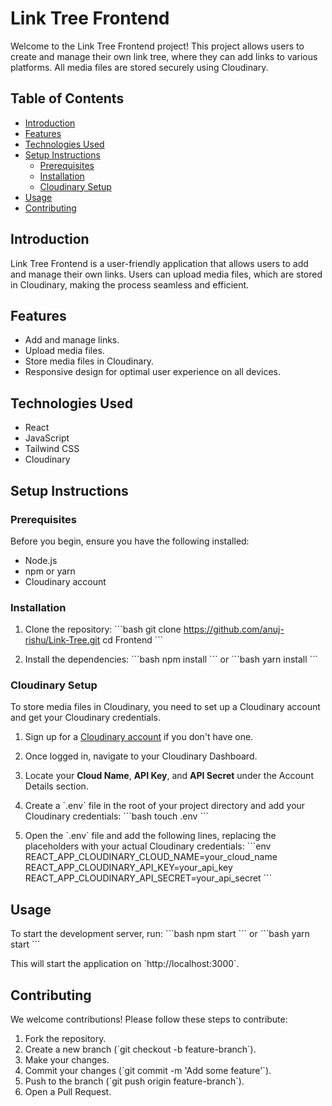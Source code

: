 
# Link Tree Frontend

Welcome to the Link Tree Frontend project! This project allows users to create and manage their own link tree, where they can add links to various platforms. All media files are stored securely using Cloudinary.

## Table of Contents

- [Introduction](#introduction)
- [Features](#features)
- [Technologies Used](#technologies-used)
- [Setup Instructions](#setup-instructions)
  - [Prerequisites](#prerequisites)
  - [Installation](#installation)
  - [Cloudinary Setup](#cloudinary-setup)
- [Usage](#usage)
- [Contributing](#contributing)

## Introduction

Link Tree Frontend is a user-friendly application that allows users to add and manage their own links. Users can upload media files, which are stored in Cloudinary, making the process seamless and efficient.

## Features

- Add and manage links.
- Upload media files.
- Store media files in Cloudinary.
- Responsive design for optimal user experience on all devices.

## Technologies Used

- React
- JavaScript
- Tailwind CSS
- Cloudinary

## Setup Instructions

### Prerequisites

Before you begin, ensure you have the following installed:

- Node.js
- npm or yarn
- Cloudinary account

### Installation

1. Clone the repository:
    \`\`\`bash
    git clone https://github.com/anuj-rishu/Link-Tree.git
    cd Frontend
    \`\`\`

2. Install the dependencies:
    \`\`\`bash
    npm install
    \`\`\`
    or
    \`\`\`bash
    yarn install
    \`\`\`

### Cloudinary Setup

To store media files in Cloudinary, you need to set up a Cloudinary account and get your Cloudinary credentials.

1. Sign up for a [Cloudinary account](https://cloudinary.com/users/register/free) if you don't have one.

2. Once logged in, navigate to your Cloudinary Dashboard.

3. Locate your **Cloud Name**, **API Key**, and **API Secret** under the Account Details section.

4. Create a \`.env\` file in the root of your project directory and add your Cloudinary credentials:
    \`\`\`bash
    touch .env
    \`\`\`

5. Open the \`.env\` file and add the following lines, replacing the placeholders with your actual Cloudinary credentials:
    \`\`\`env
    REACT_APP_CLOUDINARY_CLOUD_NAME=your_cloud_name
    REACT_APP_CLOUDINARY_API_KEY=your_api_key
    REACT_APP_CLOUDINARY_API_SECRET=your_api_secret
    \`\`\`

## Usage

To start the development server, run:
\`\`\`bash
npm start
\`\`\`
or
\`\`\`bash
yarn start
\`\`\`

This will start the application on \`http://localhost:3000\`.

## Contributing

We welcome contributions! Please follow these steps to contribute:

1. Fork the repository.
2. Create a new branch (\`git checkout -b feature-branch\`).
3. Make your changes.
4. Commit your changes (\`git commit -m 'Add some feature'\`).
5. Push to the branch (\`git push origin feature-branch\`).
6. Open a Pull Request.




